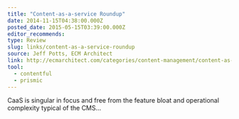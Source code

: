 ```yaml
---
title: "Content-as-a-service Roundup"
date: 2014-11-15T04:38:00.000Z
posted_date: 2015-05-15T03:39:00.000Z
editor_recommends:
type: Review
slug: links/content-as-a-service-roundup
source: Jeff Potts, ECM Architect
link: http://ecmarchitect.com/categories/content-management/content-as-a-service/
tool:
  - contentful
  - prismic
---
```

CaaS is singular in focus and free from the feature bloat and operational complexity typical of the CMS…



